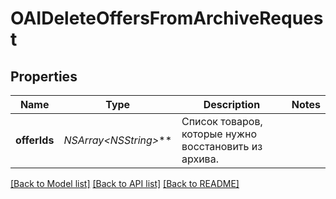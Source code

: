 # OAIDeleteOffersFromArchiveRequest

## Properties
Name | Type | Description | Notes
------------ | ------------- | ------------- | -------------
**offerIds** | **NSArray&lt;NSString*&gt;*** | Список товаров, которые нужно восстановить из архива. | 

[[Back to Model list]](../README.md#documentation-for-models) [[Back to API list]](../README.md#documentation-for-api-endpoints) [[Back to README]](../README.md)


